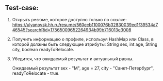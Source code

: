 ## Test-case:
1. Открыть резюме, которое доступно только по ссылке: https://ulyanovsk.hh.ru/resume/560ecb1100076b32830039ed1f39534a746545?searchRid=17565009652264934b99b716013e3008
2. Получить информацию о профиле, используя HashMap или Class, в которой должны быть следующие атрибуты: String sex, int age, String city, boolean readyToRelocate.
3. Убедится, что ожидаемый результат и актуальный равны.

   Ожидаемый результат sex - "М", age = 27, city - "Санкт-Петербург",  readyToRelocate - true.